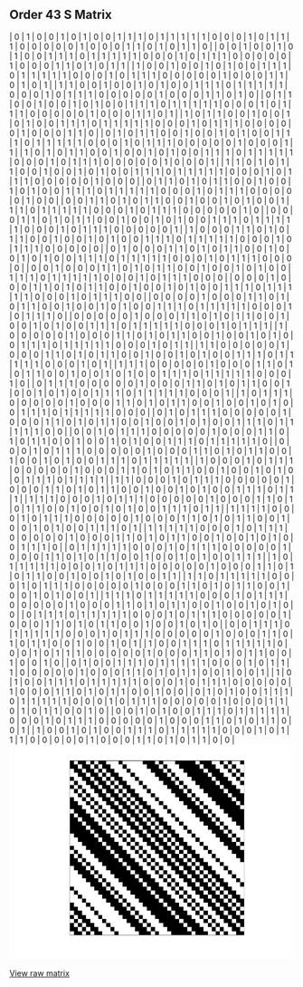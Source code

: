 ## Order 43 S Matrix

<div style="overflow-x:auto;">
| 0 | 1 | 0 | 0 | 1 | 0 | 1 | 0 | 0 | 1 | 1 | 1 | 0 | 1 | 1 | 1 | 1 | 1 | 0 | 0 | 0 | 1 | 0 | 1 | 1 | 1 | 0 | 0 | 0 | 0 | 0 | 1 | 0 | 0 | 0 | 1 | 1 | 0 | 1 | 0 | 1 | 1 | 0 |
| 0 | 0 | 1 | 0 | 0 | 1 | 0 | 1 | 0 | 0 | 1 | 1 | 1 | 0 | 1 | 1 | 1 | 1 | 1 | 0 | 0 | 0 | 1 | 0 | 1 | 1 | 1 | 0 | 0 | 0 | 0 | 0 | 1 | 0 | 0 | 0 | 1 | 1 | 0 | 1 | 0 | 1 | 1 |
| 1 | 0 | 0 | 1 | 0 | 0 | 1 | 0 | 1 | 0 | 0 | 1 | 1 | 1 | 0 | 1 | 1 | 1 | 1 | 1 | 0 | 0 | 0 | 1 | 0 | 1 | 1 | 1 | 0 | 0 | 0 | 0 | 0 | 1 | 0 | 0 | 0 | 1 | 1 | 0 | 1 | 0 | 1 |
| 1 | 1 | 0 | 0 | 1 | 0 | 0 | 1 | 0 | 1 | 0 | 0 | 1 | 1 | 1 | 0 | 1 | 1 | 1 | 1 | 1 | 0 | 0 | 0 | 1 | 0 | 1 | 1 | 1 | 0 | 0 | 0 | 0 | 0 | 1 | 0 | 0 | 0 | 1 | 1 | 0 | 1 | 0 |
| 0 | 1 | 1 | 0 | 0 | 1 | 0 | 0 | 1 | 0 | 1 | 0 | 0 | 1 | 1 | 1 | 0 | 1 | 1 | 1 | 1 | 1 | 0 | 0 | 0 | 1 | 0 | 1 | 1 | 1 | 0 | 0 | 0 | 0 | 0 | 1 | 0 | 0 | 0 | 1 | 1 | 0 | 1 |
| 1 | 0 | 1 | 1 | 0 | 0 | 1 | 0 | 0 | 1 | 0 | 1 | 0 | 0 | 1 | 1 | 1 | 0 | 1 | 1 | 1 | 1 | 1 | 0 | 0 | 0 | 1 | 0 | 1 | 1 | 1 | 0 | 0 | 0 | 0 | 0 | 1 | 0 | 0 | 0 | 1 | 1 | 0 |
| 0 | 1 | 0 | 1 | 1 | 0 | 0 | 1 | 0 | 0 | 1 | 0 | 1 | 0 | 0 | 1 | 1 | 1 | 0 | 1 | 1 | 1 | 1 | 1 | 0 | 0 | 0 | 1 | 0 | 1 | 1 | 1 | 0 | 0 | 0 | 0 | 0 | 1 | 0 | 0 | 0 | 1 | 1 |
| 1 | 0 | 1 | 0 | 1 | 1 | 0 | 0 | 1 | 0 | 0 | 1 | 0 | 1 | 0 | 0 | 1 | 1 | 1 | 0 | 1 | 1 | 1 | 1 | 1 | 0 | 0 | 0 | 1 | 0 | 1 | 1 | 1 | 0 | 0 | 0 | 0 | 0 | 1 | 0 | 0 | 0 | 1 |
| 1 | 1 | 0 | 1 | 0 | 1 | 1 | 0 | 0 | 1 | 0 | 0 | 1 | 0 | 1 | 0 | 0 | 1 | 1 | 1 | 0 | 1 | 1 | 1 | 1 | 1 | 0 | 0 | 0 | 1 | 0 | 1 | 1 | 1 | 0 | 0 | 0 | 0 | 0 | 1 | 0 | 0 | 0 |
| 0 | 1 | 1 | 0 | 1 | 0 | 1 | 1 | 0 | 0 | 1 | 0 | 0 | 1 | 0 | 1 | 0 | 0 | 1 | 1 | 1 | 0 | 1 | 1 | 1 | 1 | 1 | 0 | 0 | 0 | 1 | 0 | 1 | 1 | 1 | 0 | 0 | 0 | 0 | 0 | 1 | 0 | 0 |
| 0 | 0 | 1 | 1 | 0 | 1 | 0 | 1 | 1 | 0 | 0 | 1 | 0 | 0 | 1 | 0 | 1 | 0 | 0 | 1 | 1 | 1 | 0 | 1 | 1 | 1 | 1 | 1 | 0 | 0 | 0 | 1 | 0 | 1 | 1 | 1 | 0 | 0 | 0 | 0 | 0 | 1 | 0 |
| 0 | 0 | 0 | 1 | 1 | 0 | 1 | 0 | 1 | 1 | 0 | 0 | 1 | 0 | 0 | 1 | 0 | 1 | 0 | 0 | 1 | 1 | 1 | 0 | 1 | 1 | 1 | 1 | 1 | 0 | 0 | 0 | 1 | 0 | 1 | 1 | 1 | 0 | 0 | 0 | 0 | 0 | 1 |
| 1 | 0 | 0 | 0 | 1 | 1 | 0 | 1 | 0 | 1 | 1 | 0 | 0 | 1 | 0 | 0 | 1 | 0 | 1 | 0 | 0 | 1 | 1 | 1 | 0 | 1 | 1 | 1 | 1 | 1 | 0 | 0 | 0 | 1 | 0 | 1 | 1 | 1 | 0 | 0 | 0 | 0 | 0 |
| 0 | 1 | 0 | 0 | 0 | 1 | 1 | 0 | 1 | 0 | 1 | 1 | 0 | 0 | 1 | 0 | 0 | 1 | 0 | 1 | 0 | 0 | 1 | 1 | 1 | 0 | 1 | 1 | 1 | 1 | 1 | 0 | 0 | 0 | 1 | 0 | 1 | 1 | 1 | 0 | 0 | 0 | 0 |
| 0 | 0 | 1 | 0 | 0 | 0 | 1 | 1 | 0 | 1 | 0 | 1 | 1 | 0 | 0 | 1 | 0 | 0 | 1 | 0 | 1 | 0 | 0 | 1 | 1 | 1 | 0 | 1 | 1 | 1 | 1 | 1 | 0 | 0 | 0 | 1 | 0 | 1 | 1 | 1 | 0 | 0 | 0 |
| 0 | 0 | 0 | 1 | 0 | 0 | 0 | 1 | 1 | 0 | 1 | 0 | 1 | 1 | 0 | 0 | 1 | 0 | 0 | 1 | 0 | 1 | 0 | 0 | 1 | 1 | 1 | 0 | 1 | 1 | 1 | 1 | 1 | 0 | 0 | 0 | 1 | 0 | 1 | 1 | 1 | 0 | 0 |
| 0 | 0 | 0 | 0 | 1 | 0 | 0 | 0 | 1 | 1 | 0 | 1 | 0 | 1 | 1 | 0 | 0 | 1 | 0 | 0 | 1 | 0 | 1 | 0 | 0 | 1 | 1 | 1 | 0 | 1 | 1 | 1 | 1 | 1 | 0 | 0 | 0 | 1 | 0 | 1 | 1 | 1 | 0 |
| 0 | 0 | 0 | 0 | 0 | 1 | 0 | 0 | 0 | 1 | 1 | 0 | 1 | 0 | 1 | 1 | 0 | 0 | 1 | 0 | 0 | 1 | 0 | 1 | 0 | 0 | 1 | 1 | 1 | 0 | 1 | 1 | 1 | 1 | 1 | 0 | 0 | 0 | 1 | 0 | 1 | 1 | 1 |
| 1 | 0 | 0 | 0 | 0 | 0 | 1 | 0 | 0 | 0 | 1 | 1 | 0 | 1 | 0 | 1 | 1 | 0 | 0 | 1 | 0 | 0 | 1 | 0 | 1 | 0 | 0 | 1 | 1 | 1 | 0 | 1 | 1 | 1 | 1 | 1 | 0 | 0 | 0 | 1 | 0 | 1 | 1 |
| 1 | 1 | 0 | 0 | 0 | 0 | 0 | 1 | 0 | 0 | 0 | 1 | 1 | 0 | 1 | 0 | 1 | 1 | 0 | 0 | 1 | 0 | 0 | 1 | 0 | 1 | 0 | 0 | 1 | 1 | 1 | 0 | 1 | 1 | 1 | 1 | 1 | 0 | 0 | 0 | 1 | 0 | 1 |
| 1 | 1 | 1 | 0 | 0 | 0 | 0 | 0 | 1 | 0 | 0 | 0 | 1 | 1 | 0 | 1 | 0 | 1 | 1 | 0 | 0 | 1 | 0 | 0 | 1 | 0 | 1 | 0 | 0 | 1 | 1 | 1 | 0 | 1 | 1 | 1 | 1 | 1 | 0 | 0 | 0 | 1 | 0 |
| 0 | 1 | 1 | 1 | 0 | 0 | 0 | 0 | 0 | 1 | 0 | 0 | 0 | 1 | 1 | 0 | 1 | 0 | 1 | 1 | 0 | 0 | 1 | 0 | 0 | 1 | 0 | 1 | 0 | 0 | 1 | 1 | 1 | 0 | 1 | 1 | 1 | 1 | 1 | 0 | 0 | 0 | 1 |
| 1 | 0 | 1 | 1 | 1 | 0 | 0 | 0 | 0 | 0 | 1 | 0 | 0 | 0 | 1 | 1 | 0 | 1 | 0 | 1 | 1 | 0 | 0 | 1 | 0 | 0 | 1 | 0 | 1 | 0 | 0 | 1 | 1 | 1 | 0 | 1 | 1 | 1 | 1 | 1 | 0 | 0 | 0 |
| 0 | 1 | 0 | 1 | 1 | 1 | 0 | 0 | 0 | 0 | 0 | 1 | 0 | 0 | 0 | 1 | 1 | 0 | 1 | 0 | 1 | 1 | 0 | 0 | 1 | 0 | 0 | 1 | 0 | 1 | 0 | 0 | 1 | 1 | 1 | 0 | 1 | 1 | 1 | 1 | 1 | 0 | 0 |
| 0 | 0 | 1 | 0 | 1 | 1 | 1 | 0 | 0 | 0 | 0 | 0 | 1 | 0 | 0 | 0 | 1 | 1 | 0 | 1 | 0 | 1 | 1 | 0 | 0 | 1 | 0 | 0 | 1 | 0 | 1 | 0 | 0 | 1 | 1 | 1 | 0 | 1 | 1 | 1 | 1 | 1 | 0 |
| 0 | 0 | 0 | 1 | 0 | 1 | 1 | 1 | 0 | 0 | 0 | 0 | 0 | 1 | 0 | 0 | 0 | 1 | 1 | 0 | 1 | 0 | 1 | 1 | 0 | 0 | 1 | 0 | 0 | 1 | 0 | 1 | 0 | 0 | 1 | 1 | 1 | 0 | 1 | 1 | 1 | 1 | 1 |
| 1 | 0 | 0 | 0 | 1 | 0 | 1 | 1 | 1 | 0 | 0 | 0 | 0 | 0 | 1 | 0 | 0 | 0 | 1 | 1 | 0 | 1 | 0 | 1 | 1 | 0 | 0 | 1 | 0 | 0 | 1 | 0 | 1 | 0 | 0 | 1 | 1 | 1 | 0 | 1 | 1 | 1 | 1 |
| 1 | 1 | 0 | 0 | 0 | 1 | 0 | 1 | 1 | 1 | 0 | 0 | 0 | 0 | 0 | 1 | 0 | 0 | 0 | 1 | 1 | 0 | 1 | 0 | 1 | 1 | 0 | 0 | 1 | 0 | 0 | 1 | 0 | 1 | 0 | 0 | 1 | 1 | 1 | 0 | 1 | 1 | 1 |
| 1 | 1 | 1 | 0 | 0 | 0 | 1 | 0 | 1 | 1 | 1 | 0 | 0 | 0 | 0 | 0 | 1 | 0 | 0 | 0 | 1 | 1 | 0 | 1 | 0 | 1 | 1 | 0 | 0 | 1 | 0 | 0 | 1 | 0 | 1 | 0 | 0 | 1 | 1 | 1 | 0 | 1 | 1 |
| 1 | 1 | 1 | 1 | 0 | 0 | 0 | 1 | 0 | 1 | 1 | 1 | 0 | 0 | 0 | 0 | 0 | 1 | 0 | 0 | 0 | 1 | 1 | 0 | 1 | 0 | 1 | 1 | 0 | 0 | 1 | 0 | 0 | 1 | 0 | 1 | 0 | 0 | 1 | 1 | 1 | 0 | 1 |
| 1 | 1 | 1 | 1 | 1 | 0 | 0 | 0 | 1 | 0 | 1 | 1 | 1 | 0 | 0 | 0 | 0 | 0 | 1 | 0 | 0 | 0 | 1 | 1 | 0 | 1 | 0 | 1 | 1 | 0 | 0 | 1 | 0 | 0 | 1 | 0 | 1 | 0 | 0 | 1 | 1 | 1 | 0 |
| 0 | 1 | 1 | 1 | 1 | 1 | 0 | 0 | 0 | 1 | 0 | 1 | 1 | 1 | 0 | 0 | 0 | 0 | 0 | 1 | 0 | 0 | 0 | 1 | 1 | 0 | 1 | 0 | 1 | 1 | 0 | 0 | 1 | 0 | 0 | 1 | 0 | 1 | 0 | 0 | 1 | 1 | 1 |
| 1 | 0 | 1 | 1 | 1 | 1 | 1 | 0 | 0 | 0 | 1 | 0 | 1 | 1 | 1 | 0 | 0 | 0 | 0 | 0 | 1 | 0 | 0 | 0 | 1 | 1 | 0 | 1 | 0 | 1 | 1 | 0 | 0 | 1 | 0 | 0 | 1 | 0 | 1 | 0 | 0 | 1 | 1 |
| 1 | 1 | 0 | 1 | 1 | 1 | 1 | 1 | 0 | 0 | 0 | 1 | 0 | 1 | 1 | 1 | 0 | 0 | 0 | 0 | 0 | 1 | 0 | 0 | 0 | 1 | 1 | 0 | 1 | 0 | 1 | 1 | 0 | 0 | 1 | 0 | 0 | 1 | 0 | 1 | 0 | 0 | 1 |
| 1 | 1 | 1 | 0 | 1 | 1 | 1 | 1 | 1 | 0 | 0 | 0 | 1 | 0 | 1 | 1 | 1 | 0 | 0 | 0 | 0 | 0 | 1 | 0 | 0 | 0 | 1 | 1 | 0 | 1 | 0 | 1 | 1 | 0 | 0 | 1 | 0 | 0 | 1 | 0 | 1 | 0 | 0 |
| 0 | 1 | 1 | 1 | 0 | 1 | 1 | 1 | 1 | 1 | 0 | 0 | 0 | 1 | 0 | 1 | 1 | 1 | 0 | 0 | 0 | 0 | 0 | 1 | 0 | 0 | 0 | 1 | 1 | 0 | 1 | 0 | 1 | 1 | 0 | 0 | 1 | 0 | 0 | 1 | 0 | 1 | 0 |
| 0 | 0 | 1 | 1 | 1 | 0 | 1 | 1 | 1 | 1 | 1 | 0 | 0 | 0 | 1 | 0 | 1 | 1 | 1 | 0 | 0 | 0 | 0 | 0 | 1 | 0 | 0 | 0 | 1 | 1 | 0 | 1 | 0 | 1 | 1 | 0 | 0 | 1 | 0 | 0 | 1 | 0 | 1 |
| 1 | 0 | 0 | 1 | 1 | 1 | 0 | 1 | 1 | 1 | 1 | 1 | 0 | 0 | 0 | 1 | 0 | 1 | 1 | 1 | 0 | 0 | 0 | 0 | 0 | 1 | 0 | 0 | 0 | 1 | 1 | 0 | 1 | 0 | 1 | 1 | 0 | 0 | 1 | 0 | 0 | 1 | 0 |
| 0 | 1 | 0 | 0 | 1 | 1 | 1 | 0 | 1 | 1 | 1 | 1 | 1 | 0 | 0 | 0 | 1 | 0 | 1 | 1 | 1 | 0 | 0 | 0 | 0 | 0 | 1 | 0 | 0 | 0 | 1 | 1 | 0 | 1 | 0 | 1 | 1 | 0 | 0 | 1 | 0 | 0 | 1 |
| 1 | 0 | 1 | 0 | 0 | 1 | 1 | 1 | 0 | 1 | 1 | 1 | 1 | 1 | 0 | 0 | 0 | 1 | 0 | 1 | 1 | 1 | 0 | 0 | 0 | 0 | 0 | 1 | 0 | 0 | 0 | 1 | 1 | 0 | 1 | 0 | 1 | 1 | 0 | 0 | 1 | 0 | 0 |
| 0 | 1 | 0 | 1 | 0 | 0 | 1 | 1 | 1 | 0 | 1 | 1 | 1 | 1 | 1 | 0 | 0 | 0 | 1 | 0 | 1 | 1 | 1 | 0 | 0 | 0 | 0 | 0 | 1 | 0 | 0 | 0 | 1 | 1 | 0 | 1 | 0 | 1 | 1 | 0 | 0 | 1 | 0 |
| 0 | 0 | 1 | 0 | 1 | 0 | 0 | 1 | 1 | 1 | 0 | 1 | 1 | 1 | 1 | 1 | 0 | 0 | 0 | 1 | 0 | 1 | 1 | 1 | 0 | 0 | 0 | 0 | 0 | 1 | 0 | 0 | 0 | 1 | 1 | 0 | 1 | 0 | 1 | 1 | 0 | 0 | 1 |
| 1 | 0 | 0 | 1 | 0 | 1 | 0 | 0 | 1 | 1 | 1 | 0 | 1 | 1 | 1 | 1 | 1 | 0 | 0 | 0 | 1 | 0 | 1 | 1 | 1 | 0 | 0 | 0 | 0 | 0 | 1 | 0 | 0 | 0 | 1 | 1 | 0 | 1 | 0 | 1 | 1 | 0 | 0 |
</div>

<img src="S_order43.png" class="img-responsive" alt="">

[View raw matrix](S_order43.txt)
